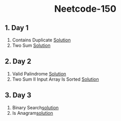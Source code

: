 <h1 align ="center">Neetcode-150</h1>

## 1. Day 1

1.  Contains Duplicate [Solution]()
2.  Two Sum [Solution]()

## 2. Day 2

1. Valid Palindrome [Solution]()
2. Two Sum II Input Array Is Sorted [Solution]()

## 3. Day 3

1. Binary Search[solution]()
2. Is Anagram[solution]()

